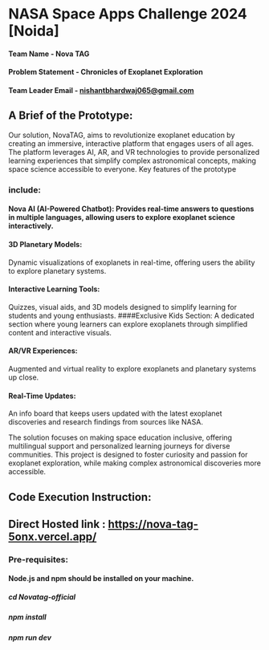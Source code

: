 # NASA Space Apps Challenge 2024 [Noida]

#### Team Name - Nova TAG
#### Problem Statement - Chronicles of Exoplanet Exploration
#### Team Leader Email - nishantbhardwaj065@gmail.com

## A Brief of the Prototype:
  Our solution, NovaTAG, aims to revolutionize exoplanet education by creating an immersive, interactive platform that engages users of all ages. The platform leverages AI, AR, and VR technologies to provide personalized learning experiences that simplify complex astronomical concepts, making space science accessible to everyone. Key features of the prototype 
### include:
#### Nova AI (AI-Powered Chatbot): Provides real-time answers to questions in multiple languages, allowing users to explore exoplanet science interactively.
#### 3D Planetary Models:
Dynamic visualizations of exoplanets in real-time, offering users the ability to explore planetary systems.
#### Interactive Learning Tools: 
Quizzes, visual aids, and 3D models designed to simplify learning for students and young enthusiasts.
####Exclusive Kids Section: 
A dedicated section where young learners can explore exoplanets through simplified content and interactive visuals.
#### AR/VR Experiences: 
Augmented and virtual reality to explore exoplanets and planetary systems up close.
#### Real-Time Updates: 
An info board that keeps users updated with the latest exoplanet discoveries and research findings from sources like NASA.


The solution focuses on making space education inclusive, offering multilingual support and personalized learning journeys for diverse communities. This project is designed to foster curiosity and passion for exoplanet exploration, while making complex astronomical discoveries more accessible.

## Code Execution Instruction:
## Direct Hosted link : https://nova-tag-5onx.vercel.app/
  ### Pre-requisites:
#### Node.js and npm should be installed on your machine.
##### cd Novatag-official
##### npm install
##### npm run dev
